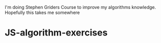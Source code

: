 I'm doing Stephen Griders Course to improve my algorithms knowledge. Hopefully this takes me somewhere
# JS-algorithm-exercises
